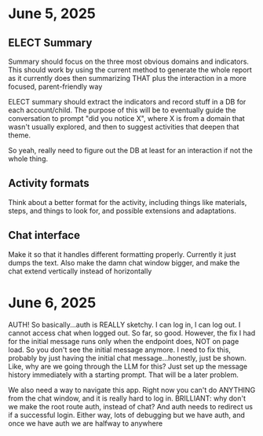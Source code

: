 # June 5, 2025

## ELECT Summary

Summary should focus on the three most obvious domains and indicators. This should work by using the current method to generate the whole report as it currently does
then summarizing THAT plus the interaction in a more focused, parent-friendly way

ELECT summary should extract the indicators and record stuff in a DB for each account/child. The 
purpose  of this will be to eventually guide the conversation to prompt "did you notice X", where X
is from a domain that wasn't usually explored, and then to suggest activities that deepen that
theme.

So yeah, really need to figure out the DB at least for an interaction if not the whole thing.

## Activity formats

Think about a better format for the activity, including things like materials, steps, and things to
look for, and possible extensions and adaptations.

## Chat interface

Make it so that it handles different formatting properly. Currently it just dumps the text.
Also make the damn chat window bigger, and make the chat extend vertically instead of horizontally

# June 6, 2025

AUTH! So basically...auth is REALLY sketchy. I can log in, I can log out. I cannot access chat when logged out. So far, so good. However, the fix I had for the initial message runs only when the endpoint does, NOT on page load. So you don't see the initial message anymore. I need to fix this, probably by just having the initial chat message...honestly, just be shown. Like, why are we going through the LLM for this? Just set up the message history immediately with a starting prompt. That will be a later problem.

We also need a way to navigate this app. Right now you can't do ANYTHING from the chat window, and it is really hard to log in. BRILLIANT: why don't we make the root route auth, instead of chat? And auth needs to redirect us if a successful login. Either way, lots of debugging but we have auth, and once we have auth we are halfway to anywhere



